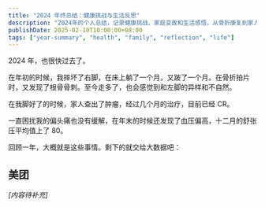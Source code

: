```yaml
---
title: "2024 年终总结：健康挑战与生活反思"
description: "2024年的个人总结，记录健康挑战、家庭变故和生活感悟，从骨折康复到家人治疗的一年心路历程"
publishDate: 2025-02-10T10:00:00+08:00
tags: ["year-summary", "health", "family", "reflection", "life"]
---
```


2024 年，也很快过去了。

在年初的时候，我摔坏了右脚，在床上躺了一个月，又跛了一个月。在骨折拍片时，又发现了根骨骨刺。至今走多了，也会感觉到和左脚的异样和不自然。

在我脚好了的时候，家人查出了肿瘤，经过几个月的治疗，目前已经 CR。

一直困扰我的偏头痛也没有缓解，在年末的时候还发现了血压偏高，十二月的舒张压平均值上了 80。

回顾一年，大概就是这些事情。剩下的就交给大数据吧：

## 美团

_[内容待补充]_
